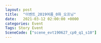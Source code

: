 ```yaml
---
layout: post
title:  "이벤트_2019여름_0화_오프닝"
date:   2021-03-12 02:00:00 +0000
categories: Event
Tags: Story Event
SceneCode: ["scene_evt190627_cp0_q1_s10"]
---
```

